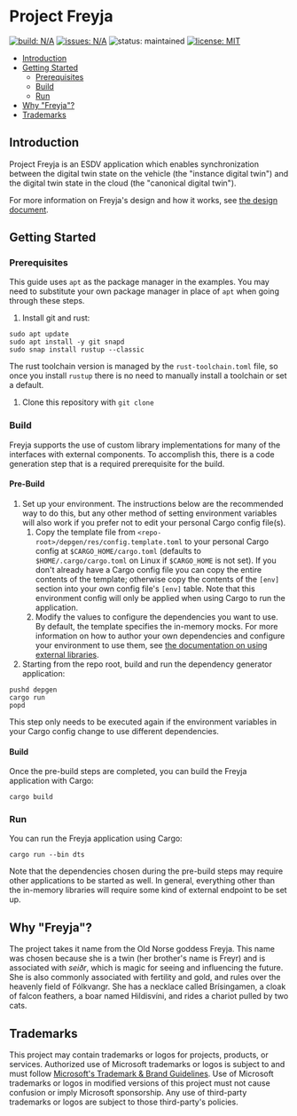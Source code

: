 # Project Freyja

<a href="https://github.com/eclipse-ibeji/freyja/actions/workflows/rust-ci.yml"><img alt="build: N/A" src="https://img.shields.io/github/actions/workflow/status/eclipse-ibeji/freyja/rust-ci.yml"></a>
<a href="https://github.com/eclipse-ibeji/freyja/issues"><img alt="issues: N/A" src="https://img.shields.io/github/issues/eclipse-ibeji/freyja"></a>
<img src="https://img.shields.io/badge/status-maintained-green.svg" alt="status: maintained">
<a href="https://github.com/eclipse-ibeji/freyja/blob/main/LICENSE"><img alt="license: MIT" src="https://img.shields.io/github/license/eclipse-ibeji/freyja"></a>

- [Introduction](#introduction)
- [Getting Started](#getting-started)
  - [Prerequisites](#prerequisites)
  - [Build](#build)
  - [Run](#run)
- [Why "Freyja"?](#why-freyja)
- [Trademarks](#trademarks)

## Introduction

Project Freyja is an ESDV application which enables synchronization between the digital twin state on the vehicle (the "instance digital twin") and the digital twin state in the cloud (the "canonical digital twin").

For more information on Freyja's design and how it works, see [the design document](docs/design/README.md).

## Getting Started

### Prerequisites

This guide uses `apt` as the package manager in the examples. You may need to substitute your own package manager in place of `apt` when going through these steps.

1. Install git and rust:

```shell
sudo apt update
sudo apt install -y git snapd
sudo snap install rustup --classic
```

The rust toolchain version is managed by the `rust-toolchain.toml` file, so once you install `rustup` there is no need to manually install a toolchain or set a default.

1. Clone this repository with `git clone`

### Build

Freyja supports the use of custom library implementations for many of the interfaces with external components. To accomplish this, there is a code generation step that is a required prerequisite for the build.

#### Pre-Build

1. Set up your environment. The instructions below are the recommended way to do this, but any other method of setting environment variables will also work if you prefer not to edit your personal Cargo config file(s).
    1. Copy the template file from `<repo-root>/depgen/res/config.template.toml` to your personal Cargo config at `$CARGO_HOME/cargo.toml` (defaults to `$HOME/.cargo/cargo.toml` on Linux if `$CARGO_HOME` is not set). If you don't already have a Cargo config file you can copy the entire contents of the template; otherwise copy the contents of the `[env]` section into your own config file's `[env]` table. Note that this environment config will only be applied when using Cargo to run the application.
    1. Modify the values to configure the dependencies you want to use. By default, the template specifies the in-memory mocks. For more information on how to author your own dependencies and configure your environment to use them, see [the documentation on using external libraries](docs/external-libs.md).
1. Starting from the repo root, build and run the dependency generator application:

```shell
pushd depgen
cargo run
popd
```

This step only needs to be executed again if the environment variables in your Cargo config change to use different dependencies.

#### Build

Once the pre-build steps are completed, you can build the Freyja application with Cargo:

```shell
cargo build
```

### Run

You can run the Freyja application using Cargo:

```shell
cargo run --bin dts
```

Note that the dependencies chosen during the pre-build steps may require other applications to be started as well. In general, everything other than the in-memory libraries will require some kind of external endpoint to be set up.

<!--alex disable he-she her-him brothers-sisters-->
## Why "Freyja"?

The project takes it name from the Old Norse goddess Freyja. This name was chosen because she is a twin (her brother's name is Freyr) and is associated with *seiðr*, which is magic for seeing and influencing the future. She is also commonly associated with fertility and gold, and rules over the heavenly field of Fólkvangr. She has a necklace called Brísingamen, a cloak of falcon feathers, a boar named Hildisvíni, and rides a chariot pulled by two cats.
<!--alex enable he-she her-him brothers-sisters-->

## Trademarks

This project may contain trademarks or logos for projects, products, or services. Authorized use of Microsoft
trademarks or logos is subject to and must follow
[Microsoft's Trademark & Brand Guidelines](https://www.microsoft.com/en-us/legal/intellectualproperty/trademarks/usage/general).
Use of Microsoft trademarks or logos in modified versions of this project must not cause confusion or imply Microsoft sponsorship.
Any use of third-party trademarks or logos are subject to those third-party's policies.
